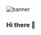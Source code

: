 ![banner](https://drive.google.com/file/d/1IfqhkqKzj_fxsDXKbY6TPS3MVIClvTG7/view?usp=share_link)
### Hi there 👋

<!--
**sv-00/sv-00** is a ✨ _special_ ✨ repository because its `README.md` (this file) appears on your GitHub profile.

Here are some ideas to get you started:

- 🔭 I’m currently working on ...
- 🌱 I’m currently learning ...
- 👯 I’m looking to collaborate on ...
- 🤔 I’m looking for help with ...
- 💬 Ask me about ...
- 📫 How to reach me: ...
- 😄 Pronouns: ...
- ⚡ Fun fact: ...
-->
